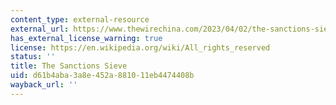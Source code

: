 ```yaml
---
content_type: external-resource
external_url: https://www.thewirechina.com/2023/04/02/the-sanctions-sieve-winninc-aook/
has_external_license_warning: true
license: https://en.wikipedia.org/wiki/All_rights_reserved
status: ''
title: The Sanctions Sieve
uid: d61b4aba-3a8e-452a-8810-11eb4474408b
wayback_url: ''
---
```

